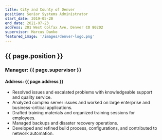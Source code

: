 ```yaml
---
title: City and County of Denver
position: Senior Systems Administrator
start_date: 2019-05-20
end_date: 2021-07-23
address: 201 West Colfax Ave, Denver CO 80202
supervisor: Marcus Danko
featured_image: '/images/denver-logo.png'
---
```

## {{ page.position }}
### Manager: {{ page.supervisor }}
#### Address: {{ page.address }}

* Resolved issues and escalated problems with knowledgeable support and quality service.
* Analyzed complex server issues and worked on large enterprise and business-critical applications.
* Drafted training materials and organized training sessions for employees.
* Managed backups and disaster recovery operations.
* Developed and refined build process, configurations, and contributed to network automation.
